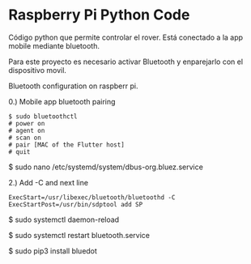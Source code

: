 # Raspberry Pi  Python Code

Código python que permite controlar el rover. Está conectado a la app mobile mediante bluetooth.

Para este proyecto es necesario activar Bluetooth y enparejarlo con el dispositivo movil.

Bluetooth configuration on raspberr pi.

0.) Mobile app bluetooth pairing

	$ sudo bluetoothctl
	# power on
	# agent on
	# scan on
	# pair [MAC of the Flutter host]
	# quit


$ sudo nano /etc/systemd/system/dbus-org.bluez.service

2.) Add -C and next line

	ExecStart=/usr/libexec/bluetooth/bluetoothd -C
	ExecStartPost=/usr/bin/sdptool add SP

$ sudo systemctl daemon-reload

$ sudo systemctl restart bluetooth.service

$ sudo pip3 install bluedot

